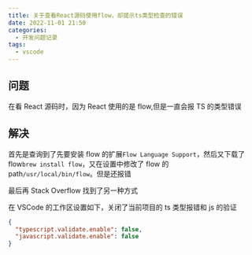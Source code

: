 ```yaml
---
title: 关于查看React源码使用flow，却提示ts类型检查的错误
date: 2022-11-01 21:50
categories:
  - 开发问题记录
tags:
  - vscode
---
```


## 问题

在看 React 源码时，因为 React 使用的是 flow,但是一直会报 TS 的类型错误

## 解决

首先是查询到了先要安装 flow 的扩展`Flow Language Support`，然后又下载了 flow`brew install flow`，又在设置中修改了 flow 的 path`/usr/local/bin/flow`。但是还报错

最后再 Stack Overflow 找到了另一种方式

在 VSCode 的工作区设置如下，关闭了当前项目的 ts 类型报错和 js 的验证

```json
{
  "typescript.validate.enable": false,
  "javascript.validate.enable": false
}
```
